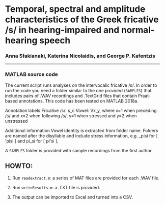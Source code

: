 # Temporal, spectral and amplitude characteristics of the Greek fricative /s/ in hearing-impaired and normal-hearing speech

### Anna Sfakianaki, Katerina Nicolaidis, and George P. Kafentzis
---

### MATLAB source code 

The current script runs analyses on the intervocalic fricative /s/. In order to run the code you need a folder similar to the one provided (`SAMPLES`) that includes pairs of .WAV recordings and .TextGrid files that contain Praat-based annotations. This code has been tested on MATLAB 2018a.

Annotation labels
Fricative /s/: s_c
Vowel: Vx_y, where x=1 when preceding /s/ and x=2 when following /s/, y=1 when stressed and y=2 when unstressed

Additional information
Vowel identity is extracted from folder name. Folders are named after the disyllable and include stress information, e.g. _pisi for [ 'pisi ] and pi_si for [ pi'si ].

A `SAMPLES` folder is provided with sample recordings from the first author.

## HOWTO:

1. Run `readextract.m`: a series of MAT files are provided for each .WAV file.

2. Run `writeResults.m`: a .TXT file is provided.

3. The output can be imported to Excel and turned into a CSV.
